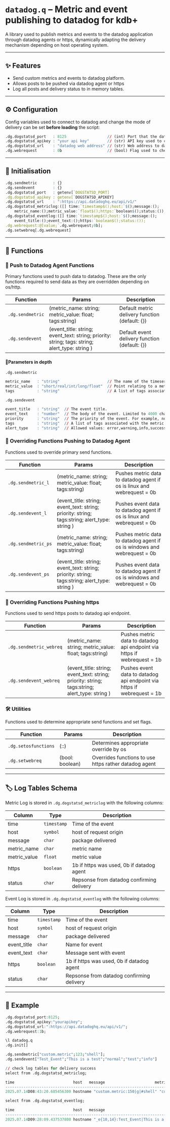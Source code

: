 # `datadog.q` – Metric and event publishing to datadog for kdb+

A library used to publish metrics and events to the datadog application through datadog agents or https, dynamically adapting the delivery
mechanism depending on host operating system.

---

## :sparkles: Features

- Send custom metrics and events to datadog platform.
- Allows posts to be pushed via datadog agent or https
- Log all posts and delivery status to in memory tables.

---

## :gear: Configuration

Config variables used to connect to datadog and change the mode of delivery can be set **before loading** the script:

```q
.dg.dogstatsd_port   : 8125                  // (int) Port that the datadog agent is listening on, (default: 8125)
.dg.dogstatsd_apikey : "your api key"        // (str) API key used to connect with your datadog account, should be pass in through envar 
.dg.dogstatsd_url    : "datadog web address" // (str) Web address to datadog api endpoint. (default: ":https://.api.datadoghq.eu/api/v1") 
.dg.webrequest       : 0b                    // (bool) Flag used to check which message delivery is used to pass data to datadog (default: 0b)
```

---

## :memo: Initialisation

```q
.dg.sendmetric       : {}                                                               // Sets sendmetric function to default {}
.dg.sendevent        : {}                                                               // Sets sendevent function to default {}
.dg.dogstatsd_port   : getenv[`DOGSTATSD_PORT]                                          // Values the datadog agent port or sets to default
.dg.dogstatsd_apikey : getenv[`DOGSTATSD_APIKEY]                                        // Sets datadog api key
.dg.dogstatsd_url    : ":https://api.datadoghq.eu/api/v1/"                              // defines datadog api endpoint url
.dg.dogstatsd_metriclog:([] time:`timestamp$();host:`$();message:();                    // define table to log metrics and delivery status
    metric_name:();metric_value:`float$();https:`boolean$();status:());              
.dg.dogstatsd_eventlog:([] time:`timestamp$();host:`$();message:();                     // define table to log events and delivery status
    event_title:();event_text:();https:`boolean$();status:());                
.dg.webrequest:@[value;`.dg.webrequest;0b];                                             // set webrequest var to (default: 0b) 
.dg.setwebreq[.dg.webrequest]                                                           // override with https functions
```

---

## :wrench: Functions



### :rocket: Push to Datadog Agent Functions

Primary functions used to push data to datadog. These are the only functions required to send data as they are overridden depending on os/http.

| Function         | Params                                                                                         | Description                                    |
|------------------|------------------------------------------------------------------------------------------------|------------------------------------------------|
| `.dg.sendmetric` | (metric_name: string; metric_value: float; tags:string)                                        | Default metric delivery function (default: {}) |
| `.dg.sendevent`  | (event_title: string; event_text: string; priority: string; tags: string; alert_type: string ) | Default event delivery function (default: {})  |

#### :mag_right:Parameters in depth

`.dg.sendmetric`
```q
metric_name   : "string"                     // The name of the timeseries.
metric_value  : "short/real/int/long/float"  // Point relating to a metric. A scalar value (cannot be a string).
tags          : "string"                     // A list of tags associated with the metric.     
```
`.dg.sendevent`
```q
event_title   : "string"  // The event title.
event_text    : "number"  // The body of the event. Limited to 4000 characters. The text supports markdown. To use markdown in the event text, start the text block with %%% \n and end the text block with \n %%%.
priority      : "string"  // The priority of the event. For example, normal or low. Allowed values: normal,low.
tags          : "string"  // A list of tags associated with the metric.
alert_type    : "string"  // Allowed values: error,warning,info,success,user_update,recommendation,snapshot.
```

### :rocket: Overriding Functions Pushing to Datadog Agent

Functions used to override primary send functions. 

| Function            | Params                                                                                        | Description                                                              |
|---------------------|-----------------------------------------------------------------------------------------------|--------------------------------------------------------------------------|
| `.dg.sendmetric_l`  | (metric_name: string; metric_value: float; tags:string)                                       | Pushes metric data to datadog agent if os is linux and webrequest = 0b   |
| `.dg.sendevent_l`   | (event_title: string; event_text: string; priority: string; tags:string; alert_type: string ) | Pushes event data to datadog agent if os is linux and webrequest = 0b    |
| `.dg.sendmetric_ps` | (metric_name: string; metric_value: float; tags:string)                                       | Pushes metric data to datadog agent if os is windows and webrequest = 0b |
| `.dg.sendevent_ps`  | (event_title: string; event_text: string; priority: string; tags:string; alert_type: string ) | Pushes event data to datadog agent if os is windows and webrequest = 0b  |


### :rocket: Overriding Functions Pushing https

Functions used to send https posts to datadog api endpoint.

| Function                | Params                                                                                        | Description                                                             |
|-------------------------|-----------------------------------------------------------------------------------------------|-------------------------------------------------------------------------|
| `.dg.sendmetric_webreq` | (metric_name: string; metric_value: float; tags:string)                                       | Pushes metric data to datadog api endpoint via https if webrequest = 1b |
| `.dg.sendevent_webreq`  | (event_title: string; event_text: string; priority: string; tags:string; alert_type: string ) | Pushes event data to datadog api endpoint via https if webrequest = 1b  |



### :hammer_and_wrench: Utilities

Functions used to determine appropriate send functions and set flags.

| Function             | Params          | Description                                           |
|----------------------|-----------------|-------------------------------------------------------|
| `.dg.setosfunctions` | (::)            | Determines appropriate override by os                 |
| `.dg.setwebreq`      | (bool: boolean) | Overrides functions to use https rather datadog agent |
 


---


## :label: Log Tables Schema

Metric Log is stored in `.dg.dogstatsd_metriclog` with the following columns:

| Column       | Type        | Description                               |
|--------------|-------------|-------------------------------------------|
| time         | `timestamp` | Time of the event                         |
| host         | `symbol`    | host of request origin                    |
| message      | `char`      | package delivered                         |
| metric_name  | `char`      | metric name                               |
| metric_value | `float`     | metric value                              |
| https        | `boolean`   | 1b if https was used, 0b if datadog agent |
| status       | `char`      | Repsonse from datadog confirming delivery |

Event Log is stored in `.dg.dogstatsd_eventlog` with the following columns:

| Column       | Type        | Description                               |
|--------------|-------------|-------------------------------------------|
| time         | `timestamp` | Time of the event                         |
| host         | `symbol`    | host of request origin                    |
| message      | `char`      | package delivered                         |
| event_title  | `char`      | Name for event                            |
| event_text   | `char`      | Message sent with event                   |
| https        | `boolean`   | 1b if https was used, 0b if datadog agent |
| status       | `char`      | Repsonse from datadog confirming delivery |


---

## :test_tube: Example

```q
.dg.dogstatsd_port:8125;
.dg.dogstatsd_apikey:"yourapikey";
.dg.dogstatsd_url:":https://api.datadoghq.eu/api/v1/";
.dg.webrequest:1b;

\l datadog.q  
.dg.init[]

.dg.sendmetric["custom.metric";123;"shell"];
.dg.sendevent["Test_Event";"This is a test";"normal";"test";"info"]

// check log tables for delivery success
select from .dg.dogstatsd_metriclog;

time                          host   message                      metric_name     metric_value status
-----------------------------------------------------------------------------------------------------
2025.07.14D08:43:20.685456300 hostname "custom.metric:150|g|#shell" "custom.metric" 123          "26"

select from .dg.dogstatsd_eventlog;

time                          host   message                                                      event_title   event_text      status
--------------------------------------------------------------------------------------------------------------------------------------
2025.07.14D09:28:09.437537800 hostname "_e{10,14}:Test_Event|This is a test|p:normal|#test|t:info" "Test_Event" "This is a test" "48"
```